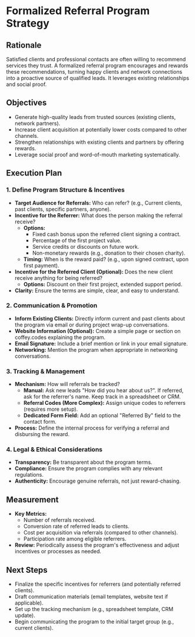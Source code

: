 # Formalized Referral Program Strategy

## Rationale

Satisfied clients and professional contacts are often willing to recommend services they trust. A formalized referral program encourages and rewards these recommendations, turning happy clients and network connections into a proactive source of qualified leads. It leverages existing relationships and social proof.

## Objectives

- Generate high-quality leads from trusted sources (existing clients, network partners).
- Increase client acquisition at potentially lower costs compared to other channels.
- Strengthen relationships with existing clients and partners by offering rewards.
- Leverage social proof and word-of-mouth marketing systematically.

## Execution Plan

### 1. Define Program Structure & Incentives

- **Target Audience for Referrals:** Who can refer? (e.g., Current clients, past clients, specific partners, anyone).
- **Incentive for the Referrer:** What does the person making the referral receive?
    - **Options:**
        - Fixed cash bonus upon the referred client signing a contract.
        - Percentage of the first project value.
        - Service credits or discounts on future work.
        - Non-monetary rewards (e.g., donation to their chosen charity).
    - **Timing:** When is the reward paid? (e.g., upon signed contract, upon first payment).
- **Incentive for the Referred Client (Optional):** Does the new client receive anything for being referred?
    - **Options:** Discount on their first project, extended support period.
- **Clarity:** Ensure the terms are simple, clear, and easy to understand.

### 2. Communication & Promotion

- **Inform Existing Clients:** Directly inform current and past clients about the program via email or during project wrap-up conversations.
- **Website Information (Optional):** Create a simple page or section on coffey.codes explaining the program.
- **Email Signature:** Include a brief mention or link in your email signature.
- **Networking:** Mention the program when appropriate in networking conversations.

### 3. Tracking & Management

- **Mechanism:** How will referrals be tracked?
    - **Manual:** Ask new leads "How did you hear about us?". If referred, ask for the referrer's name. Keep track in a spreadsheet or CRM.
    - **Referral Codes (More Complex):** Assign unique codes to referrers (requires more setup).
    - **Dedicated Form Field:** Add an optional "Referred By" field to the contact form.
- **Process:** Define the internal process for verifying a referral and disbursing the reward.

### 4. Legal & Ethical Considerations

- **Transparency:** Be transparent about the program terms.
- **Compliance:** Ensure the program complies with any relevant regulations.
- **Authenticity:** Encourage genuine referrals, not just reward-chasing.

## Measurement

- **Key Metrics:**
    - Number of referrals received.
    - Conversion rate of referred leads to clients.
    - Cost per acquisition via referrals (compared to other channels).
    - Participation rate among eligible referrers.
- **Review:** Periodically assess the program's effectiveness and adjust incentives or processes as needed.

## Next Steps

- Finalize the specific incentives for referrers (and potentially referred clients).
- Draft communication materials (email templates, website text if applicable).
- Set up the tracking mechanism (e.g., spreadsheet template, CRM update).
- Begin communicating the program to the initial target group (e.g., current clients).
